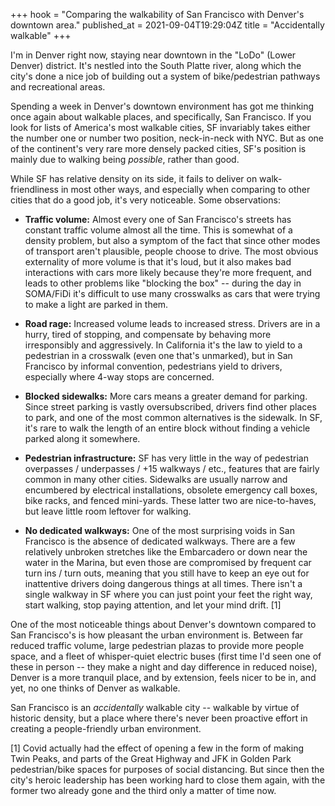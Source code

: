 +++
hook = "Comparing the walkability of San Francisco with Denver's downtown area."
published_at = 2021-09-04T19:29:04Z
title = "Accidentally walkable"
+++

I'm in Denver right now, staying near downtown in the "LoDo" (Lower Denver) district. It's nestled into the South Platte river, along which the city's done a nice job of building out a system of bike/pedestrian pathways and recreational areas.

Spending a week in Denver's downtown environment has got me thinking once again about walkable places, and specifically, San Francisco. If you look for lists of America's most walkable cities, SF invariably takes either the number one or number two position, neck-in-neck with NYC. But as one of the continent's very rare more densely packed cities, SF's position is mainly due to walking being _possible_, rather than good.

While SF has relative density on its side, it fails to deliver on walk-friendliness in most other ways, and especially when comparing to other cities that do a good job, it's very noticeable. Some observations:

* **Traffic volume:** Almost every one of San Francisco's streets has constant traffic volume almost all the time. This is somewhat of a density problem, but also a symptom of the fact that since other modes of transport aren't plausible, people choose to drive. The most obvious externality of more volume is that it's loud, but it also makes bad interactions with cars more likely because they're more frequent, and leads to other problems like "blocking the box" -- during the day in SOMA/FiDi it's difficult to use many crosswalks as cars that were trying to make a light are parked in them.

* **Road rage:** Increased volume leads to increased stress. Drivers are in a hurry, tired of stopping, and compensate by behaving more irresponsibly and aggressively. In California it's the law to yield to a pedestrian in a crosswalk (even one that's unmarked), but in San Francisco by informal convention, pedestrians yield to drivers, especially where 4-way stops are concerned.

* **Blocked sidewalks:** More cars means a greater demand for parking. Since street parking is vastly oversubscribed, drivers find other places to park, and one of the most common alternatives is the sidewalk. In SF, it's rare to walk the length of an entire block without finding a vehicle parked along it somewhere.

* **Pedestrian infrastructure:** SF has very little in the way of pedestrian overpasses / underpasses / +15 walkways / etc., features that are fairly common in many other cities. Sidewalks are usually narrow and encumbered by electrical installations, obsolete emergency call boxes, bike racks, and fenced mini-yards. These latter two are nice-to-haves, but leave little room leftover for walking.

* **No dedicated walkways:** One of the most surprising voids in San Francisco is the absence of dedicated walkways. There are a few relatively unbroken stretches like the Embarcadero or down near the water in the Marina, but even those are compromised by frequent car turn ins / turn outs, meaning that you still have to keep an eye out for inattentive drivers doing dangerous things at all times. There isn't a single walkway in SF where you can just point your feet the right way, start walking, stop paying attention, and let your mind drift. [1]

One of the most noticeable things about Denver's downtown compared to San Francisco's is how pleasant the urban environment is. Between far reduced traffic volume, large pedestrian plazas to provide more people space, and a fleet of whisper-quiet electric buses (first time I'd seen one of these in person -- they make a night and day difference in reduced noise), Denver is a more tranquil place, and by extension, feels nicer to be in, and yet, no one thinks of Denver as walkable.

San Francisco is an _accidentally_ walkable city -- walkable by virtue of historic density, but a place where there's never been proactive effort in creating a people-friendly urban environment.

[1] Covid actually had the effect of opening a few in the form of making Twin Peaks, and parts of the Great Highway and JFK in Golden Park pedestrian/bike spaces for purposes of social distancing. But since then the city's heroic leadership has been working hard to close them again, with the former two already gone and the third only a matter of time now.
